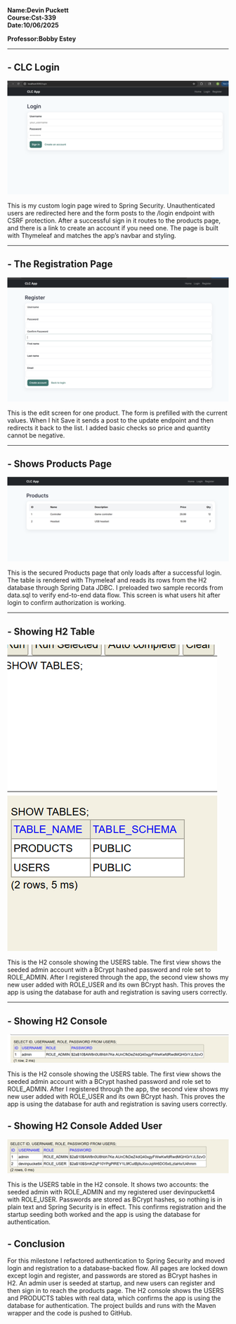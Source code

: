 **Name:Devin Puckett**  
**Course:Cst-339**  
**Date:10/06/2025** 

**Professor:Bobby Estey**


---


## - CLC Login
![Build success](login.png)

This is my custom login page wired to Spring Security. Unauthenticated users are redirected here and the form posts to the /login endpoint with CSRF protection. After a successful sign in it routes to the products page, and there is a link to create an account if you need one. The page is built with Thymeleaf and matches the app’s navbar and styling.

---

## - The Registration Page
![Build success](register.png)

This is the edit screen for one product. The form is prefilled with the current values. When I hit Save it sends a post to the update endpoint and then redirects it back to the list. I added basic checks so price and quantity cannot be negative. 

---

## - Shows Products Page
![Build success](products.png)

This is the secured Products page that only loads after a successful login. The table is rendered with Thymeleaf and reads its rows from the H2 database through Spring Data JDBC. I preloaded two sample records from data.sql to verify end-to-end data flow. This screen is what users hit after login to confirm authorization is working.

---

## - Showing H2 Table
![Build success](h2table.png)

This is the H2 console showing the USERS table. The first view shows the seeded admin account with a BCrypt hashed password and role set to ROLE_ADMIN. After I registered through the app, the second view shows my new user added with ROLE_USER and its own BCrypt hash. This proves the app is using the database for auth and registration is saving users correctly.

---

## - Showing H2 Console
![Build success](user.png)

This is the H2 console showing the USERS table. The first view shows the seeded admin account with a BCrypt hashed password and role set to ROLE_ADMIN. After I registered through the app, the second view shows my new user added with ROLE_USER and its own BCrypt hash. This proves the app is using the database for auth and registration is saving users correctly.


## - Showing H2 Console Added User
![Build success](user2.png)

This is the USERS table in the H2 console. It shows two accounts: the seeded admin with ROLE_ADMIN and my registered user devinpuckett4 with ROLE_USER. Passwords are stored as BCrypt hashes, so nothing is in plain text and Spring Security is in effect. This confirms registration and the startup seeding both worked and the app is using the database for authentication.


## - Conclusion
For this milestone I refactored authentication to Spring Security and moved login and registration to a database-backed flow. All pages are locked down except login and register, and passwords are stored as BCrypt hashes in H2. An admin user is seeded at startup, and new users can register and then sign in to reach the products page. The H2 console shows the USERS and PRODUCTS tables with real data, which confirms the app is using the database for authentication. The project builds and runs with the Maven wrapper and the code is pushed to GitHub.
